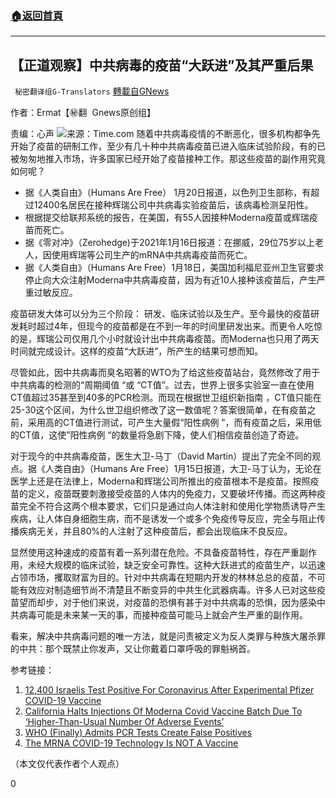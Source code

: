 ###  [:house:返回首頁](https://github.com/ourhimalayas/txt)
---

## 【正道观察】中共病毒的疫苗“大跃进”及其严重后果
` 秘密翻译组G-Translators` [轉載自GNews](https://gnews.org/zh-hans/801794/)

作者：Ermat【㊙️翻  Gnews原创组】

责编：心声
![]()![](https://gnews.org/wp-content/uploads/2021/01/Picture1-61.jpg)来源：Time.com
随着中共病毒疫情的不断恶化，很多机构都争先开始了疫苗的研制工作，至少有几十种中共病毒疫苗已进入临床试验阶段，有的已被匆匆地推入市场，许多国家已经开始了疫苗接种工作。那这些疫苗的副作用究竟如何呢？

- 据《人类自由》（Humans Are Free） 1月20日报道，以色列卫生部称，有超过12400名居民在接种辉瑞公司中共病毒实验疫苗后，该病毒检测呈阳性。
- 根据提交给联邦系统的报告，在美国，有55人因接种Moderna疫苗或辉瑞疫苗而死亡。
- 据《零对冲》（Zerohedge)于2021年1月16日报道：在挪威，29位75岁以上老人，因使用辉瑞等公司生产的mRNA中共病毒疫苗而死亡。
- 据《人类自由》（Humans Are Free）1月18日，美国加利福尼亚州卫生官要求停止向大众注射Moderna中共病毒疫苗，因为有近10人接种该疫苗后，产生严重过敏反应。


疫苗研发大体可以分为三个阶段： 研发、临床试验以及生产。至今最快的疫苗研发耗时超过4年，但现今的疫苗都是在不到一年的时间里研发出来。而更令人吃惊的是，辉瑞公司仅用几个小时就设计出中共病毒疫苗。而Moderna也只用了两天时间就完成设计。这样的疫苗“大跃进”，所产生的结果可想而知。

尽管如此，因中共病毒而臭名昭著的WTO为了给这些疫苗站台，竟然修改了用于中共病毒的检测的“周期阈值 “或 “CT值”。过去，世界上很多实验室一直在使用CT值超过35甚至到40多的PCR检测。而现在根据世卫组织新指南 ，CT值只能在25-30这个区间，为什么世卫组织修改了这一数值呢？答案很简单，在有疫苗之前，采用高的CT值进行测试，可产生大量假“阳性病例 ”，而有疫苗之后，采用低的CT值，这使”阳性病例 “的数量将急剧下降，使人们相信疫苗创造了奇迹。

对于现今的中共病毒疫苗，医生大卫-马丁（David Martin）提出了完全不同的观点。据《人类自由》（Humans Are Free）1月15日报道，大卫-马丁认为，无论在医学上还是在法律上，Moderna和辉瑞公司所推出的疫苗根本不是疫苗。按照疫苗的定义，疫苗既要刺激接受疫苗的人体内的免疫力，又要破坏传播。而这两种疫苗完全不符合这两个根本要求，它们只是通过向人体注射和使用化学物质诱导产生疾病，让人体自身细胞生病，而不是诱发一个或多个免疫传导反应，完全与阻止传播疾病无关，并且80%的人注射了这种疫苗后，都会出现临床不良反应。

显然使用这种速成的疫苗有着一系列潜在危险。不具备疫苗特性，存在严重副作用，未经大规模的临床试验，缺乏安全可靠性。这种大跃进式的疫苗生产，以迅速占领市场，攫取财富为目的。针对中共病毒在短期内开发的林林总总的疫苗，不可能有效应对制造细节尚不清楚且不断变异的中共生化武器病毒。许多人已对这些疫苗望而却步，对于他们来说，对疫苗的恐惧有甚于对中共病毒的恐惧，因为感染中共病毒可能是未来某一天的事，而接种疫苗可能马上就会产生严重的副作用。

看来，解决中共病毒问题的唯一方法，就是问责被定义为反人类罪与种族大屠杀罪的中共：那个既禁止你发声，又让你戴着口罩呼吸的罪魁祸首。

参考链接：

1. [12,400 Israelis Test Positive For Coronavirus After Experimental Pfizer COVID-19 Vaccine](https://humansarefree.com/2021/01/12400-israelis-test-positive-for-coronavirus-after-experimental-pfizer-covid-19-vaccine.html)
2. [California Halts Injections Of Moderna Covid Vaccine Batch Due To ‘Higher-Than-Usual Number Of Adverse Events’](https://humansarefree.com/2021/01/california-halts-injections-of-moderna-covid-vaccine-batch-due-to-higher-than-usual-number-of-adverse-events.html)
3. [WHO (Finally) Admits PCR Tests Create False Positives](https://www.zerohedge.com/medical/who-finally-admits-pcr-tests-create-false-positives)
4. [The MRNA COVID-19 Technology Is NOT A Vaccine](https://humansarefree.com/2021/01/mrna-covid-19-technology-is-not-a-vaccine.html)


（本文仅代表作者个人观点）

0
